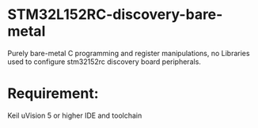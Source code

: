 # STM32L152RC-discovery-bare-metal
Purely bare-metal C programming and register manipulations, no Libraries used to configure stm32152rc discovery board peripherals.
# Requirement:
Keil uVision 5 or higher IDE and toolchain 
